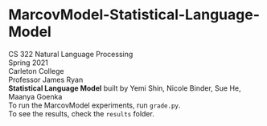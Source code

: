 # MarcovModel-Statistical-Language-Model

CS 322 Natural Language Processing \
Spring 2021 \
Carleton College \
Professor James Ryan \
**Statistical Language Model** built by Yemi Shin, Nicole Binder, Sue He, Maanya Goenka \
To run the MarcovModel experiments, run `grade.py`. \
To see the results, check the `results` folder.
